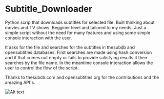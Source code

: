 # Subtitle_Downloader
Python scrip that downloads subtitles for selected file. Built thinking about movies and TV shows.
Begginer level and tailored to my needs. Just a simple script without the need for many features and using some simple console interaction with the user.

It asks for the file and searches for the subtitles in thesubdb and opensubtitles databases. First searches are made using hash conversion and if that comes out empty or fails to provide satisfying results it then searches by the file name. In the meantime console interaction allows the user to control the flow of the script.

Thanks to thesubdb.com and opensubtitles.org for the contributions and the amazing API's.

![Alt text](https://drive.google.com/file/d/1NMDprtG0yERMUT3gNxoX9Bqz8F1CxYTA/view?usp=sharing)
